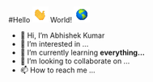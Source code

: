 #Hello ![](waving.gif) World! ![](globe.gif)

- 👋 Hi, I’m Abhishek Kumar
- 👀 I’m interested in ...
- 🌱 I’m currently learning **everything...**
- 💞️ I’m looking to collaborate on ...
- 📫 How to reach me ...

<!---
unknown-abhi/unknown-abhi is a ✨ special ✨ repository because its `README.md` (this file) appears on your GitHub profile.
You can click the Preview link to take a look at your changes.
--->
